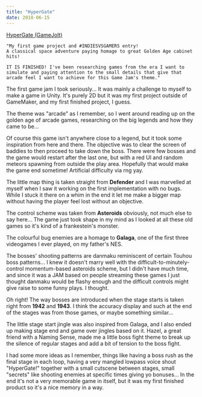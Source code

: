 ```yaml
---
title: "HyperGate"
date: 2018-06-15
---
```


[HyperGate (GameJolt)](https://gamejolt.com/games/hypergate/80474)

```
"My first game project and #INDIESVSGAMERS entry!
A classical space adventure paying homage to great Golden Age cabinet hits!

IT IS FINISHED! I've been researching games from the era I want to simulate and paying attention to the small details that give that arcade feel I want to achieve for this Game Jam's theme."
```

The first game jam I took seriously... It was mainly a challenge to myself to make a game in Unity. It's purely 2D but it was my first project outside of GameMaker, and my first finished project, I guess.

The theme was "arcade" as I remember, so I went around reading up on the golden age of arcade games, researching on the big legends and how they came to be...

Of course this game isn't anywhere close to a legend, but it took some inspiration from here and there. The objective was to clear the screen of baddies to then proceed to take down the boss. There were few bosses and the game would restart after the last one, but with a red UI and random meteors spawning from outside the play area. Hopefully that would make the game end sometime! Artificial difficulty via rng yay.

The little map thing is taken straight from **Defender** and I was marvelled at myself when I saw it working on the first implementation with no bugs. While I stuck it there on a whim in the end it let me make a bigger map without having the player feel lost without an objective.

The control scheme was taken from **Asteroids** obviously, not much else to say here... The game just took shape in my mind as I looked at all these old games so it's kind of a frankestein's monster.

The colourful bug enemies are a homage to **Galaga**, one of the first three videogames I ever played, on my father's NES.

The bosses' shooting patterns are danmaku reminiscent of certain Touhou boss patterns... I knew it doesn't marry well with the difficult-to-minutely-control momentum-based asteroids scheme, but I didn't have much time, and since it was a JAM based on people streaming these games I just thought danmaku would be flashy enough and the difficult controls might give raise to some funny plays. I thought.

Oh right! The way bosses are introduced when the stage starts is taken right from **1942** and **1943**. I think the accuracy display and such at the end of the stages was from those games, or maybe something similar...

The little stage start jingle was also inspired from Galaga, and I also ended up making stage end and game over jingles based on it. Hazel, a great friend with a Naming Sense, made me a little boss fight theme to break up the silence of regular stages and add a bit of tension to the boss fight.

I had some more ideas as I remember, things like having a boss rush as the final stage in each loop, having a very mangled lowpass voice shout "HyperGate!" together with a small cutscene between stages, small "secrets" like shooting enemies at specific times giving yo bonuses... In the end it's not a very memorable game in itself, but it was my first finished product so it's a nice memory in a way.
